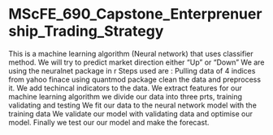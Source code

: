 # MScFE_690_Capstone_Enterprenuership_Trading_Strategy

This is a machine learning algorithm (Neural network) that uses classifier method. 
We will try to predict  market direction either  “Up” or “Down”
We are using the neuralnet package in r
Steps used are :
Pulling data of 4 indices from yahoo finace using quantmod package
clean the data and preprocess it.
We add techincal indicators to the data.
We extract features for our machine learning algorithm
we divide our data into three prts, training validating and testing
We fit our data to the neural network model with the training data
We validate our model with validating data and optimise our model.
Finally we test our our model and make the forecast.

